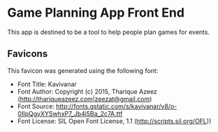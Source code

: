 # Game Planning App Front End

This app is destined to be a tool to help people plan games for events.

## Favicons

This favicon was generated using the following font:

- Font Title: Kavivanar
- Font Author: Copyright (c) 2015, Tharique Azeez (http://thariqueazeez.com|zeezat@gmail.com)
- Font Source: http://fonts.gstatic.com/s/kavivanar/v8/o-0IIpQgyXYSwhxP7_Jb4j5Ba_2c7A.ttf
- Font License: SIL Open Font License, 1.1 (http://scripts.sil.org/OFL))
